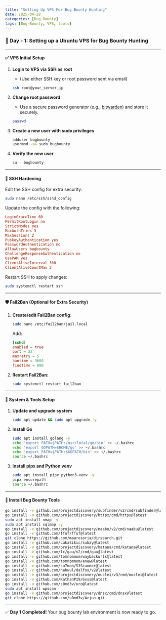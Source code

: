 ```yaml
---
title: "Setting Up VPS For Bug Bounty Hunting"
date: 2025-04-28
categories: [Bug-Bounty]
tags: [Bug-Bounty, VPS, tools]
---
```


### 🧠 Day - 1: Setting up a Ubuntu VPS for Bug Bounty Hunting

---

#### ✅ VPS Initial Setup

1. **Login to VPS via SSH as root**
   - (Use either SSH key or root password sent via email)

   ```bash
   ssh root@your_server_ip
   ```

2. **Change root password**
   - Use a secure password generator (e.g., [bitwarden](https://bitwarden.com/password-generator/)) and store it securely.

   ```bash
   passwd
   ```

3. **Create a new user with sudo privileges**

   ```bash
   adduser bugbounty
   usermod -aG sudo bugbounty
   ```

4. **Verify the new user**

   ```bash
   su - bugbounty
   ```

---

#### 🔐 SSH Hardening

Edit the SSH config for extra security:

```bash
sudo nano /etc/ssh/sshd_config
```

Update the config with the following:

```conf
LoginGraceTime 60
PermitRootLogin no
StrictModes yes
MaxAuthTries 3
MaxSessions 2
PubkeyAuthentication yes
PasswordAuthentication no
AllowUsers bugbounty
ChallengeResponseAuthentication no
UsePAM yes
ClientAliveInterval 300
ClientAliveCountMax 3
```

Restart SSH to apply changes:

```bash
sudo systemctl restart ssh
```

---

#### 🛡️ Fail2Ban (Optional for Extra Security)

1. **Create/edit Fail2Ban config:**

   ```bash
   sudo nano /etc/fail2ban/jail.local
   ```

   Add:

   ```conf
   [sshd]
   enabled = true
   port = 22
   maxretry = 5
   bantime = 3600
   findtime = 600
   ```

2. **Restart Fail2Ban:**

   ```bash
   sudo systemctl restart fail2ban
   ```

---

#### 🔧 System & Tools Setup

1. **Update and upgrade system**

   ```bash
   sudo apt update && sudo apt upgrade -y
   ```

2. **Install Go**

   ```bash
   sudo apt install golang -y
   echo 'export PATH=$PATH:/usr/local/go/bin' >> ~/.bashrc
   echo 'export GOPATH=$HOME/go' >> ~/.bashrc
   echo 'export PATH=$PATH:$GOPATH/bin' >> ~/.bashrc
   source ~/.bashrc
   ```

3. **Install pipx and Python venv**

   ```bash
   sudo apt install pipx python3-venv -y
   pipx ensurepath
   source ~/.bashrc
   ```

---

#### 🧰 Install Bug Bounty Tools

```bash
go install -v github.com/projectdiscovery/subfinder/v2/cmd/subfinder@latest
go install -v github.com/projectdiscovery/httpx/cmd/httpx@latest
sudo apt install nmap -y
sudo apt install sqlmap -y
go install -v github.com/projectdiscovery/naabu/v2/cmd/naabu@latest
go install -v github.com/ffuf/ffuf@latest
git clone https://github.com/maurosoria/dirsearch.git
go install -v github.com/LukaSikic/subzy@latest
go install -v github.com/projectdiscovery/katana/cmd/katana@latest
go install -v github.com/lc/gau/v2/cmd/gau@latest
go install -v github.com/tomnomnom/waybackurls@latest
go install -v github.com/tomnomnom/anew@latest
go install -v github.com/sa7mon/S3Scanner@latest
go install -v github.com/hahwul/dalfox/v2@latest
go install -v github.com/projectdiscovery/nuclei/v3/cmd/nuclei@latest
go install -v github.com/KathanP19/Gxss@latest
go install -v github.com/s0md3v/uro@latest
sudo apt install wpscan
go install -v github.com/projectdiscovery/dnsx/cmd/dnsx@latest
git clone https://github.com/s0md3v/Arjun.git
```

---

✅ **Day 1 Completed!** Your bug bounty lab environment is now ready to go.

